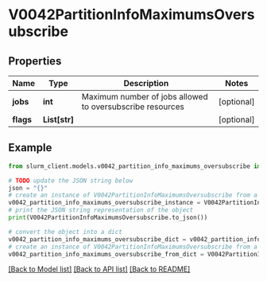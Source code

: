 # V0042PartitionInfoMaximumsOversubscribe


## Properties

Name | Type | Description | Notes
------------ | ------------- | ------------- | -------------
**jobs** | **int** | Maximum number of jobs allowed to oversubscribe resources | [optional] 
**flags** | **List[str]** |  | [optional] 

## Example

```python
from slurm_client.models.v0042_partition_info_maximums_oversubscribe import V0042PartitionInfoMaximumsOversubscribe

# TODO update the JSON string below
json = "{}"
# create an instance of V0042PartitionInfoMaximumsOversubscribe from a JSON string
v0042_partition_info_maximums_oversubscribe_instance = V0042PartitionInfoMaximumsOversubscribe.from_json(json)
# print the JSON string representation of the object
print(V0042PartitionInfoMaximumsOversubscribe.to_json())

# convert the object into a dict
v0042_partition_info_maximums_oversubscribe_dict = v0042_partition_info_maximums_oversubscribe_instance.to_dict()
# create an instance of V0042PartitionInfoMaximumsOversubscribe from a dict
v0042_partition_info_maximums_oversubscribe_from_dict = V0042PartitionInfoMaximumsOversubscribe.from_dict(v0042_partition_info_maximums_oversubscribe_dict)
```
[[Back to Model list]](../README.md#documentation-for-models) [[Back to API list]](../README.md#documentation-for-api-endpoints) [[Back to README]](../README.md)


